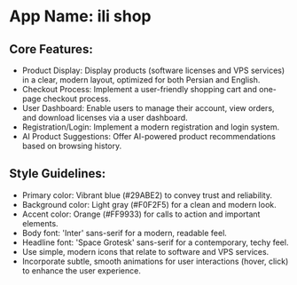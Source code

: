 # **App Name**: ili shop

## Core Features:

- Product Display: Display products (software licenses and VPS services) in a clear, modern layout, optimized for both Persian and English.
- Checkout Process: Implement a user-friendly shopping cart and one-page checkout process.
- User Dashboard: Enable users to manage their account, view orders, and download licenses via a user dashboard.
- Registration/Login: Implement a modern registration and login system.
- AI Product Suggestions: Offer AI-powered product recommendations based on browsing history.

## Style Guidelines:

- Primary color: Vibrant blue (#29ABE2) to convey trust and reliability.
- Background color: Light gray (#F0F2F5) for a clean and modern look.
- Accent color: Orange (#FF9933) for calls to action and important elements.
- Body font: 'Inter' sans-serif for a modern, readable feel.
- Headline font: 'Space Grotesk' sans-serif for a contemporary, techy feel.
- Use simple, modern icons that relate to software and VPS services.
- Incorporate subtle, smooth animations for user interactions (hover, click) to enhance the user experience.